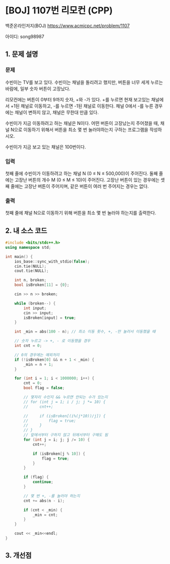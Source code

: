 # [BOJ] 1107번 리모컨 (CPP)


백준온라인저지(BOJ) https://www.acmicpc.net/problem/1107


아이디: song98987


## 1. 문제 설명

### 문제
수빈이는 TV를 보고 있다. 수빈이는 채널을 돌리려고 했지만, 버튼을 너무 세게 누르는 바람에, 일부 숫자 버튼이 고장났다.

리모컨에는 버튼이 0부터 9까지 숫자, +와 -가 있다. +를 누르면 현재 보고있는 채널에서 +1된 채널로 이동하고, -를 누르면 -1된 채널로 이동한다. 채널 0에서 -를 누른 경우에는 채널이 변하지 않고, 채널은 무한대 만큼 있다.

수빈이가 지금 이동하려고 하는 채널은 N이다. 어떤 버튼이 고장났는지 주어졌을 때, 채널 N으로 이동하기 위해서 버튼을 최소 몇 번 눌러야하는지 구하는 프로그램을 작성하시오. 

수빈이가 지금 보고 있는 채널은 100번이다.

### 입력
첫째 줄에 수빈이가 이동하려고 하는 채널 N (0 ≤ N ≤ 500,000)이 주어진다.  둘째 줄에는 고장난 버튼의 개수 M (0 ≤ M ≤ 10)이 주어진다. 고장난 버튼이 있는 경우에는 셋째 줄에는 고장난 버튼이 주어지며, 같은 버튼이 여러 번 주어지는 경우는 없다.

### 출력
첫째 줄에 채널 N으로 이동하기 위해 버튼을 최소 몇 번 눌러야 하는지를 출력한다.

## 2. 내 소스 코드

```c++
#include <bits/stdc++.h>
using namespace std;

int main() {
    ios_base::sync_with_stdio(false);
    cin.tie(NULL);
    cout.tie(NULL);

    int n, broken;
    bool isBroken[11] = {0};

    cin >> n >> broken;

    while (broken--) {
        int input;
        cin >> input;
        isBroken[input] = true;
    }

    int _min = abs(100 - n); // 최소 이동 횟수, +, -만 눌러서 이동했을 때

    // 숫자 누르고 -> +, - 로 이동했을 경우
    int cnt = 0;

    // 0의 경우에는 예외처리
    if (!isBroken[0] && n + 1 < _min) {
        _min = n + 1;
    }

    for (int i = 1; i < 1000000; i++) {
        cnt = 0;
        bool flag = false;

        // 몇자리 수인지 && 누르면 안되는 수가 있는지
        // for (int j = 1; i / j; j *= 10) {
        //     cnt++;

        //     if (isBroken[(i%(j*10))/j]) {
        //         flag = true;
        //     }
        // }
        // 앞에서부터 구하지 않고 뒤에서부터 구해도 됨
        for (int j = i; j; j /= 10) {
            cnt++;

            if (isBroken[j % 10]) {
                flag = true;
            }
        }

        if (flag) {
            continue;
        }

        // 몇 번 +, -를 눌러야 하는지
        cnt += abs(n - i);

        if (cnt < _min) {
            _min = cnt;
        }
    }

    cout << _min<<endl;
}
```

## 3. 개선점

